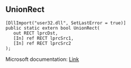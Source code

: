 ## UnionRect

```
[DllImport("user32.dll", SetLastError = true)]
public static extern bool UnionRect(
   out RECT lprcDst,
   [In] ref RECT lprcSrc1,
   [In] ref RECT lprcSrc2
);
```

Microsoft documentation: [Link](https://docs.microsoft.com/en-us/windows/win32/api/winuser/nf-winuser-unionrect)
